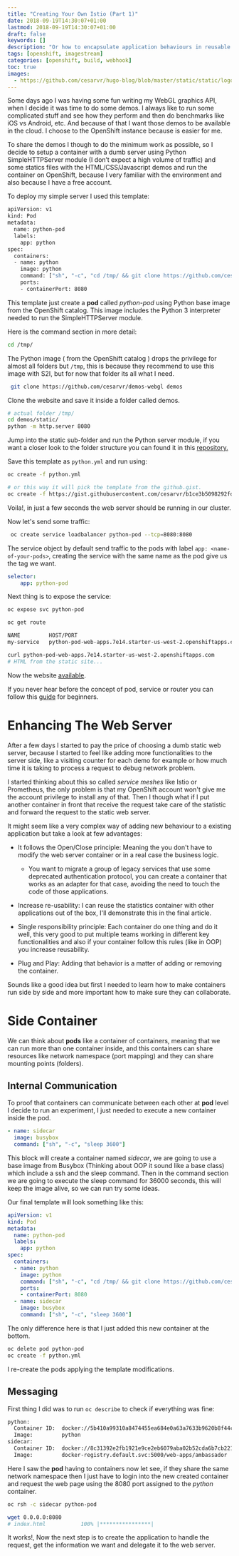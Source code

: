 ```yaml
---
title: "Creating Your Own Istio (Part 1)"
date: 2018-09-19T14:30:07+01:00
lastmod: 2018-09-19T14:30:07+01:00
draft: false
keywords: []
description: "Or how to encapsulate application behaviours in reusable containers."
tags: [openshift, imagestream]
categories: [openshift, build, webhook]
toc: true
images:
  - https://github.com/cesarvr/hugo-blog/blob/master/static/static/logo/ocp.png?raw=true
---
```


Some days ago I was having some fun writing my WebGL graphics API, when I decide it was time to do some demos. I always like to run some complicated stuff and see how they perform and then do benchmarks like iOS vs Android, etc. And because of that I want those demos to be available in the cloud. I choose to the OpenShift instance because is easier for me.  

<!--more-->

To share the demos I though to do the minimum work as possible, so I decide to setup a container with a dumb server using Python SimpleHTTPServer module (I don’t expect a high volume of traffic) and some statics files with the HTML/CSS/Javascript demos and run the container on OpenShift, because I very familiar with the environment and also because I have a free account.

To deploy my simple server I used this template:  

```sh
apiVersion: v1
kind: Pod
metadata:
  name: python-pod
  labels:
    app: python
spec:
  containers:
  - name: python
    image: python
    command: ["sh", "-c", "cd /tmp/ && git clone https://github.com/cesarvr/demos-webgl demos && cd demos/static/ && python -m http.server 8080"]
    ports:
    - containerPort: 8080
```

This template just create a **pod** called *python-pod* using Python base image from the OpenShift catalog. This image includes the Python 3 interpreter needed to run the SimpleHTTPServer module.  

Here is the command section in more detail:

```sh
cd /tmp/    
```
The Python image ( from the OpenShift catalog ) drops the privilege for almost all folders but ```/tmp```, this is because they recommend to use this image with S2I, but for now that folder its all what I need.

```sh
 git clone https://github.com/cesarvr/demos-webgl demos  
```
Clone the website and save it inside a folder called demos.

```sh
# actual folder /tmp/
cd demos/static/     
python -m http.server 8080   
```
Jump into the static sub-folder and run the Python server module, if you want a closer look to the folder structure you can found it in this [repository.](https://github.com/cesarvr/demos-webgl)

Save this template as ```python.yml``` and run using:

```sh
oc create -f python.yml

# or this way it will pick the template from the github.gist.
oc create -f https://gist.githubusercontent.com/cesarvr/b1ce3b5098292fd01b42b13697301b17/raw/2e730e761b7ac99ac6b8186caac1f0c31e10063f/python.yml
```

Voila!, in just a few seconds the web server should be running in our cluster.

Now let's send some traffic:

```sh
 oc create service loadbalancer python-pod --tcp=8080:8080
```

The service object by default send traffic to the pods with label ``` app: <name-of-your-pods> ```, creating the service with the same name as the pod give us the tag we want.

```yml
selector:
    app: python-pod
```

Next thing is to expose the service:

```sh
oc expose svc python-pod

oc get route

NAME         HOST/PORT                                                      PATH      SERVICES    
my-service   python-pod-web-apps.7e14.starter-us-west-2.openshiftapps.com             my-service   8080                    None

curl python-pod-web-apps.7e14.starter-us-west-2.openshiftapps.com
# HTML from the static site...
```

Now the website [available](http://my-service-web-apps.7e14.starter-us-west-2.openshiftapps.com/).

If you never hear before the concept of pod, service or router you can follow this [guide](https://github.com/cesarvr/Openshift) for beginners.


# Enhancing The Web Server

After a few days I started to pay the price of choosing a dumb static web server, because I started to feel like adding more functionalities to the server side, like a visiting counter for each demo for example or how much time it is taking to process a request to debug network problem.

I started thinking about this so called *service meshes* like Istio or Prometheus, the only problem is that my OpenShift account won't give me the account privilege to install any of that. Then I though what if I put another container in front that receive the request take care of the statistic and forward the request to the static web server.

It might seem like a very complex way of adding new behaviour to a existing application but take a look at few advantages:

* It follows the Open/Close principle: Meaning the you don't have to modify the web server container or in a real case the business logic.
  - You want to migrate a group of legacy services that use some deprecated authentication protocol, you can create a container that works as an adapter for that case, avoiding the need to touch the code of those applications.

* Increase re-usability: I can reuse the statistics container with other applications out of the box, I'll demonstrate this in the final article.

* Single responsibility principle: Each container do one thing and do it well, this very good to put multiple teams working in different key functionalities and also if your container follow this rules (like in OOP) you increase reusability.

* Plug and Play: Adding that behavior is a matter of adding or removing the container.

Sounds like a good idea but first I needed to learn how to make containers run side by side and more important how to make sure they can collaborate.

# Side Container

We can think about **pods** like a container of containers, meaning that we can run more than one container inside, and this containers can share resources like network namespace (port mapping) and they can share mounting points (folders).


## Internal Communication

To proof that containers can communicate between each other at **pod** level I decide to run an experiment, I just needed to execute a new container inside the pod.

```yaml
- name: sidecar   
  image: busybox
  command: ["sh", "-c", "sleep 3600"]
```
This block will create a container named *sidecar*, we are going to use a base image from Busybox (Thinking about OOP it sound like a base class) which include a ssh and the sleep command. Then in the command section we are going to execute the sleep command for 36000 seconds, this will keep the image alive, so we can run try some ideas.    

Our final template will look something like this:

```yaml
apiVersion: v1
kind: Pod
metadata:
  name: python-pod
  labels:
    app: python
spec:
  containers:
  - name: python
    image: python
    command: ["sh", "-c", "cd /tmp/ && git clone https://github.com/cesarvr/demos-webgl demos && cd demos/static/ && python -m http.server 8080"]
    ports:
    - containerPort: 8080
  - name: sidecar   
    image: busybox
    command: ["sh", "-c", "sleep 3600"]
```

The only difference here is that I just added this new container at the bottom.


```sh
oc delete pod python-pod
oc create -f python.yml
```
I re-create the pods applying the template modifications.


## Messaging

First thing I did was to run ```oc describe``` to check if everything was fine:

```sh
python:
  Container ID:  docker://5b410a99310a8474455ea684e0a63a7633b9620b8f44ce534050446e14af0456
  Image:         python
sidecar:
  Container ID:  docker://8c31392e2fb1921e9ce2eb6079aba02b52cda6b7cb221d506b6b683dc2f35c0a
  Image:         docker-registry.default.svc:5000/web-apps/ambassador
```

Here I saw the **pod** having to containers now let see, if they share the same network namespace then I just have to login into the new created container and request the web page using the 8080 port assigned to the *python* container.

```sh
oc rsh -c sidecar python-pod

wget 0.0.0.0:8080
# index.html           100% |****************|
```

It works!, Now the next step is to create the application to handle the request, get the information we want and delegate it to the web server.
